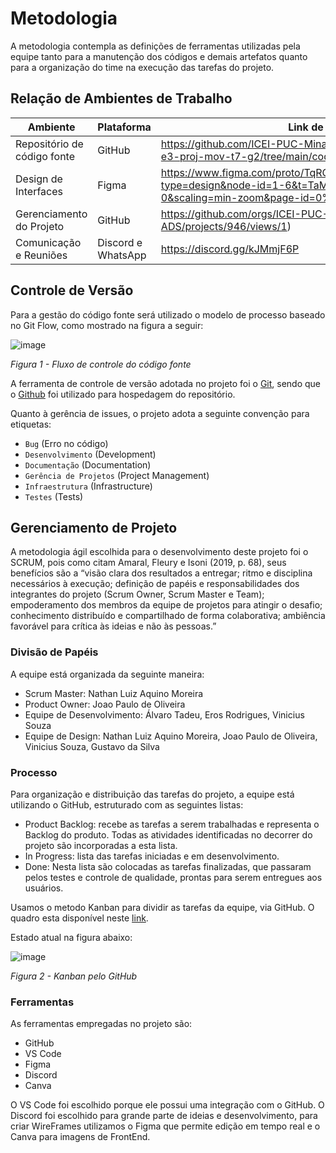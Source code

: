 
# Metodologia

A metodologia contempla as definições de ferramentas utilizadas pela equipe tanto para a manutenção dos códigos e demais artefatos quanto para a organização do time na execução das tarefas do projeto.

## Relação de Ambientes de Trabalho

|Ambiente     | Plataforma  |Link de acesso |
|-------|-------------------------|----|
| Repositório de código fonte | GitHub | https://github.com/ICEI-PUC-Minas-PMV-ADS/pmv-ads-2024-1-e3-proj-mov-t7-g2/tree/main/codigo-fonte |
| Design de Interfaces | Figma | https://www.figma.com/proto/TqRObe05WxsIhUHcQVvYzB/Untitled?type=design&node-id=1-6&t=TaMgpsKrQ0gPQVOd-0&scaling=min-zoom&page-id=0%3A1 |
| Gerenciamento do Projeto | GitHub | https://github.com/orgs/ICEI-PUC-Minas-PMV-ADS/projects/946/views/1) |
| Comunicação e Reuniões | Discord e WhatsApp | https://discord.gg/kJMmjF6P|

## Controle de Versão

Para a gestão do código fonte será utilizado o modelo de processo baseado no Git Flow, como mostrado na figura a seguir:

![image](https://github.com/ICEI-PUC-Minas-PMV-ADS/pmv-ads-2024-1-e3-proj-mov-t7-g2/assets/145401221/4ef21e18-de7c-44d6-886a-2a461704343f)

*Figura 1 - Fluxo de controle do código fonte*

A ferramenta de controle de versão adotada no projeto foi o [Git](https://git-scm.com/), sendo que o [Github](https://github.com) foi utilizado para hospedagem do repositório.

Quanto à gerência de issues, o projeto adota a seguinte convenção para
etiquetas:

- `Bug` (Erro no código)
- `Desenvolvimento` (Development)
- `Documentação` (Documentation)
- `Gerência de Projetos` (Project Management)
- `Infraestrutura` (Infrastructure)
- `Testes` (Tests)


## Gerenciamento de Projeto
A metodologia ágil escolhida para o desenvolvimento deste projeto foi o SCRUM, pois como citam Amaral, Fleury e Isoni (2019, p. 68), seus benefícios são a
“visão clara dos resultados a entregar; ritmo e disciplina necessários à execução; definição de papéis e responsabilidades dos integrantes do projeto (Scrum Owner, Scrum Master e Team); empoderamento dos membros da equipe de projetos para atingir o desafio; conhecimento distribuído e compartilhado de forma colaborativa; ambiência favorável para crítica às ideias e não às pessoas.”

### Divisão de Papéis

A equipe está organizada da seguinte maneira:
- Scrum Master: Nathan Luiz Aquino Moreira
- Product Owner: Joao Paulo de Oliveira
- Equipe de Desenvolvimento: Álvaro Tadeu, Eros Rodrigues, Vinicius Souza
- Equipe de Design: Nathan Luiz Aquino Moreira, Joao Paulo de Oliveira, Vinicius Souza, Gustavo da Silva

### Processo

Para organização e distribuição das tarefas do projeto, a equipe está utilizando o GitHub, estruturado com as seguintes listas:

- Product Backlog: recebe as tarefas a serem trabalhadas e representa o Backlog do produto. Todas as atividades identificadas no decorrer do projeto são incorporadas a esta lista.
- In Progress: lista das tarefas iniciadas e em desenvolvimento.
- Done: Nesta lista são colocadas as tarefas finalizadas, que passaram pelos testes e controle de qualidade, prontas para serem entregues aos usuários.
  
Usamos o metodo Kanban para dividir as tarefas da equipe, via GitHub. O quadro esta disponível neste <a href="https://github.com/orgs/ICEI-PUC-Minas-PMV-ADS/projects/946">link</a>.

Estado atual na figura abaixo:

![image](https://github.com/ICEI-PUC-Minas-PMV-ADS/pmv-ads-2024-1-e3-proj-mov-t7-g2/assets/145401221/0156cfd4-e4ee-4b0e-927d-bff55a7b5528)

*Figura 2 - Kanban pelo GitHub*

### Ferramentas

As ferramentas empregadas no projeto são:

- GitHub
- VS Code
- Figma
- Discord
- Canva

O VS Code foi escolhido porque ele possui uma integração com o GitHub. O Discord foi escolhido para grande parte de ideias e desenvolvimento, para criar WireFrames utilizamos o Figma que permite edição em tempo real e o Canva para imagens de FrontEnd.
